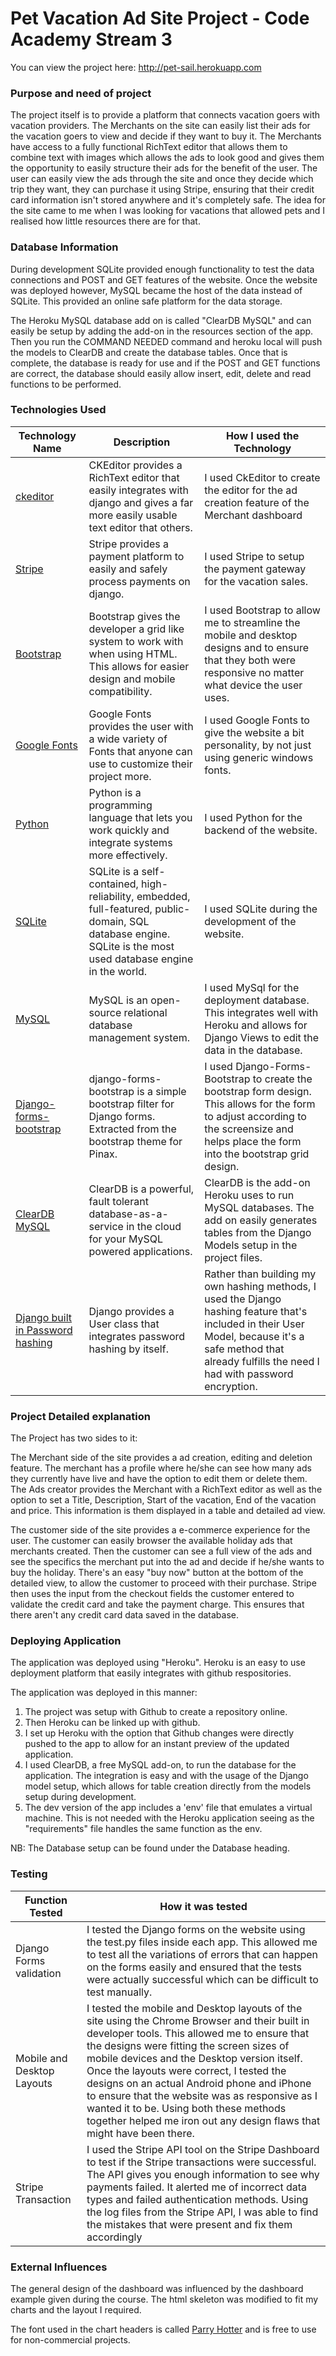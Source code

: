 # Pet Vacation Ad Site Project - Code Academy Stream 3

You can view the project here: http://pet-sail.herokuapp.com


### Purpose and need of project

The project itself is to provide a platform that connects vacation goers with vacation providers. The Merchants on the site
can easily list their ads for the vacation goers to view and decide if they want to buy it. The Merchants have access to
a fully functional RichText editor that allows them to combine text with images which allows the ads to look good and gives
them the opportunity to easily structure their ads for the benefit of the user. The user can easily view the ads through the
site and once they decide which trip they want, they can purchase it using Stripe, ensuring that their credit card information
isn't stored anywhere and it's completely safe. The idea for the site came to me when I was looking for vacations that allowed
pets and I realised how little resources there are for that.


### Database Information

During development SQLite provided enough functionality to test the data connections and POST and GET features of the website.
Once the website was deployed however, MySQL became the host of the data instead of SQLite. This provided an online safe platform
for the data storage.

The Heroku MySQL database add on is called "ClearDB MySQL" and can easily be setup by adding the add-on in the resources section
of the app. Then you run the COMMAND NEEDED command and heroku local will push the models to ClearDB and create the database tables.
Once that is complete, the database is ready for use and if the POST and GET functions are correct, the database should easily allow
insert, edit, delete and read functions to be performed.


### Technologies Used
Technology Name | Description | How I used the Technology
------------ | ------------- | -------------
[ckeditor](https://ckeditor.com/) | CKEditor provides a RichText editor that easily integrates with django and gives a far more easily usable text editor that others. | I used CkEditor to create the editor for the ad creation feature of the Merchant dashboard
[Stripe](https://stripe.com/) | Stripe provides a payment platform to easily and safely process payments on django. | I used Stripe to setup the payment gateway for the vacation sales.
[Bootstrap](https://getbootstrap.com/) | Bootstrap gives the developer a grid like system to work with when using HTML. This allows for easier design and mobile compatibility. | I used Bootstrap to allow me to streamline the mobile and desktop designs and to ensure that they both were responsive no matter what device the user uses. |
[Google Fonts](https://fonts.google.com/) | Google Fonts provides the user with a wide variety of Fonts that anyone can use to customize their project more. | I used Google Fonts to give the website a bit personality, by not just using generic windows fonts. |
[Python](https://www.python.org/) | Python is a programming language that lets you work quickly and integrate systems more effectively. | I used Python for the backend of the website.
[SQLite](https://www.sqlite.org/index.html) | SQLite is a self-contained, high-reliability, embedded, full-featured, public-domain, SQL database engine. SQLite is the most used database engine in the world. | I used SQLite during the development of the website.
[MySQL](https://www.mysql.com/) | MySQL is an open-source relational database management system. | I used MySql for the deployment database. This integrates well with Heroku and allows for Django Views to edit the data in the database.
[Django-forms-bootstrap](https://github.com/pinax/django-forms-bootstrap) | django-forms-bootstrap is a simple bootstrap filter for Django forms. Extracted from the bootstrap theme for Pinax. | I used Django-Forms-Bootstrap to create the bootstrap form design. This allows for the form to adjust according to the screensize and helps place the form into the bootstrap grid design.
[ClearDB MySQL](https://devcenter.heroku.com/articles/cleardb) | ClearDB is a powerful, fault tolerant database-as-a-service in the cloud for your MySQL powered applications. | ClearDB is the add-on Heroku uses to run MySQL databases. The add on easily generates tables from the Django Models setup in the project files.
[Django built in Password hashing](https://docs.djangoproject.com/en/2.0/topics/auth/passwords/) | Django provides a User class that integrates password hashing by itself. | Rather than building my own hashing methods, I used the Django hashing feature that's included in their User Model, because it's a safe method that already fulfills the need I had with password encryption.


### Project Detailed explanation

The Project has two sides to it:

The Merchant side of the site provides a ad creation, editing and deletion feature. The merchant has a profile where he/she
can see how many ads they currently have live and have the option to edit them or delete them. The Ads creator provides the
Merchant with a RichText editor as well as the option to set a Title, Description, Start of the vacation, End of the vacation
and price. This information is them displayed in a table and detailed ad view.

The customer side of the site provides a e-commerce experience for the user. The customer can easily browser the available holiday
ads that merchants created. Then the customer can see a full view of the ads and see the specifics the merchant put into the ad and decide if he/she wants to buy the holiday. There's an easy "buy now" button at the bottom of the detailed view, to allow the customer
to proceed with their purchase. Stripe then uses the input from the checkout fields the customer entered to validate the credit card
and take the payment charge. This ensures that there aren't any credit card data saved in the database.



### Deploying Application

The application was deployed using "Heroku". Heroku is an easy to use deployment platform that easily integrates with github respositories.

The application was deployed in this manner:
1. The project was setup with Github to create a repository online.
2. Then Heroku can be linked up with github.
3. I set up Heroku with the option that Github changes were directly pushed to the app to allow for an instant preview of the updated application.
4. I used ClearDB, a free MySQL add-on, to run the database for the application. The integration is easy and with the usage of the Django model setup, which allows for table creation directly from the models setup during development.
5. The dev version of the app includes a 'env' file that emulates a virtual machine. This is not needed with the Heroku application seeing as the "requirements" file handles the same function as the env.

NB: The Database setup can be found under the Database heading.


### Testing
Function Tested | How it was tested
------------ | -------------
Django Forms validation | I tested the Django forms on the website using the test.py files inside each app. This allowed me to test all the variations of errors that can happen on the forms easily and ensured that the tests were actually successful which can be difficult to test manually. 
Mobile and Desktop Layouts | I tested the mobile and Desktop layouts of the site using the Chrome Browser and their built in developer tools. This allowed me to ensure that the designs were fitting the screen sizes of mobile devices and the Desktop version itself. Once the layouts were correct, I tested the designs on an actual Android phone and iPhone to ensure that the website was as responsive as I wanted it to be. Using both these methods together helped me iron out any design flaws that might have been there.
Stripe Transaction | I used the Stripe API tool on the Stripe Dashboard to test if the Stripe transactions were successful. The API gives you enough information to see why payments failed. It alerted me of incorrect data types and failed authentication methods. Using the log files from the Stripe API, I was able to find the mistakes that were present and fix them accordingly


### External Influences

The general design of the dashboard was influenced by the dashboard example given during the course. The html skeleton
was modified to fit my charts and the layout I required.

The font used in the chart headers is called [Parry Hotter](http://www.1001fonts.com/parry-hotter-font.html) and is free
to use for non-commercial projects.

